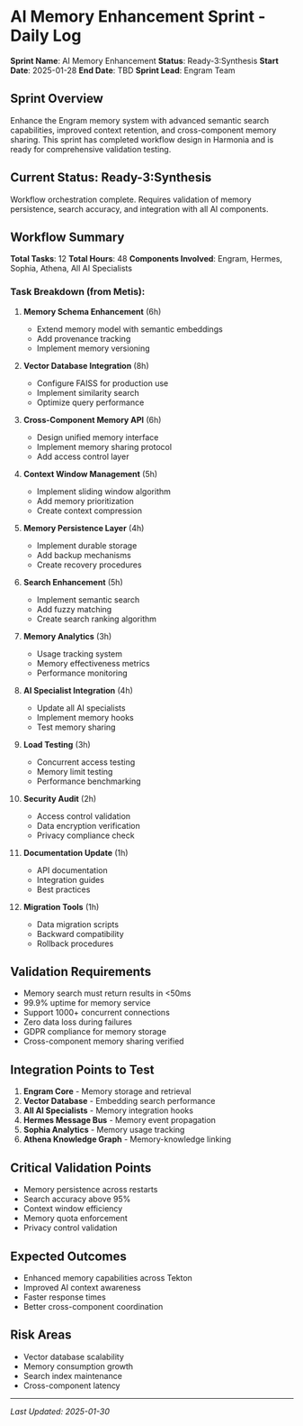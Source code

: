 # AI Memory Enhancement Sprint - Daily Log

**Sprint Name**: AI Memory Enhancement
**Status**: Ready-3:Synthesis
**Start Date**: 2025-01-28
**End Date**: TBD
**Sprint Lead**: Engram Team

## Sprint Overview
Enhance the Engram memory system with advanced semantic search capabilities, improved context retention, and cross-component memory sharing. This sprint has completed workflow design in Harmonia and is ready for comprehensive validation testing.

## Current Status: Ready-3:Synthesis
Workflow orchestration complete. Requires validation of memory persistence, search accuracy, and integration with all AI components.

## Workflow Summary
**Total Tasks**: 12
**Total Hours**: 48
**Components Involved**: Engram, Hermes, Sophia, Athena, All AI Specialists

### Task Breakdown (from Metis):
1. **Memory Schema Enhancement** (6h)
   - Extend memory model with semantic embeddings
   - Add provenance tracking
   - Implement memory versioning

2. **Vector Database Integration** (8h)
   - Configure FAISS for production use
   - Implement similarity search
   - Optimize query performance

3. **Cross-Component Memory API** (6h)
   - Design unified memory interface
   - Implement memory sharing protocol
   - Add access control layer

4. **Context Window Management** (5h)
   - Implement sliding window algorithm
   - Add memory prioritization
   - Create context compression

5. **Memory Persistence Layer** (4h)
   - Implement durable storage
   - Add backup mechanisms
   - Create recovery procedures

6. **Search Enhancement** (5h)
   - Implement semantic search
   - Add fuzzy matching
   - Create search ranking algorithm

7. **Memory Analytics** (3h)
   - Usage tracking system
   - Memory effectiveness metrics
   - Performance monitoring

8. **AI Specialist Integration** (4h)
   - Update all AI specialists
   - Implement memory hooks
   - Test memory sharing

9. **Load Testing** (3h)
   - Concurrent access testing
   - Memory limit testing
   - Performance benchmarking

10. **Security Audit** (2h)
    - Access control validation
    - Data encryption verification
    - Privacy compliance check

11. **Documentation Update** (1h)
    - API documentation
    - Integration guides
    - Best practices

12. **Migration Tools** (1h)
    - Data migration scripts
    - Backward compatibility
    - Rollback procedures

## Validation Requirements
- Memory search must return results in <50ms
- 99.9% uptime for memory service
- Support 1000+ concurrent connections
- Zero data loss during failures
- GDPR compliance for memory storage
- Cross-component memory sharing verified

## Integration Points to Test
1. **Engram Core** - Memory storage and retrieval
2. **Vector Database** - Embedding search performance
3. **All AI Specialists** - Memory integration hooks
4. **Hermes Message Bus** - Memory event propagation
5. **Sophia Analytics** - Memory usage tracking
6. **Athena Knowledge Graph** - Memory-knowledge linking

## Critical Validation Points
- Memory persistence across restarts
- Search accuracy above 95%
- Context window efficiency
- Memory quota enforcement
- Privacy control validation

## Expected Outcomes
- Enhanced memory capabilities across Tekton
- Improved AI context awareness
- Faster response times
- Better cross-component coordination

## Risk Areas
- Vector database scalability
- Memory consumption growth
- Search index maintenance
- Cross-component latency

---
*Last Updated: 2025-01-30*